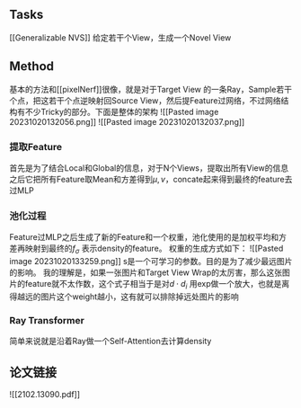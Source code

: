 ## Tasks
[[Generalizable NVS]]
给定若干个View，生成一个Novel View
## Method
基本的方法和[[pixelNerf]]很像，就是对于Target View 的一条Ray，Sample若干个点，把这若干个点逆映射回Source View，然后提Feature过网络，不过网络结构有不少Tricky的部分。下面是整体的架构
![[Pasted image 20231020132056.png]]
![[Pasted image 20231020132037.png]]
### 提取Feature
首先是为了结合Local和Global的信息，对于N个Views，提取出所有View的信息之后它把所有Feature取Mean和方差得到$\mu,v$，concate起来得到最终的feature去过MLP
### 池化过程
Feature过MLP之后生成了新的Feature和一个权重，池化使用的是加权平均和方差再映射到最终的$f_\sigma$ 表示density的feature。
权重的生成方式如下：
![[Pasted image 20231020133259.png]]
s是一个可学习的参数。目的是为了减少最远图片的影响。
我的理解是，如果一张图片和Target View Wrap的太厉害，那么这张图片的feature就不太作数，这个式子相当于是对$d\cdot d_i$ 用exp做一个放大，也就是离得越远的图片这个weight越小，这有就可以排除掉远处图片的影响
### Ray Transformer
简单来说就是沿着Ray做一个Self-Attention去计算density
## 论文链接
![[2102.13090.pdf]]